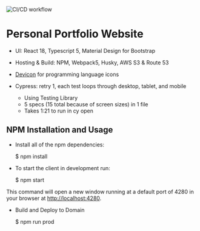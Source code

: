 ![CI/CD workflow](https://github.com/TzolkinB/portfolio-react/actions/workflows/cicd.js.yml/badge.svg)

# Personal Portfolio Website

- UI: React 18, Typescript 5, Material Design for Bootstrap
- Hosting & Build: NPM, Webpack5, Husky, AWS S3 & Route 53
- [Devicon](https://devicon.dev/) for programming language icons

- Cypress: retry 1, each test loops through desktop, tablet, and mobile
  - Using Testing Library
  - 5 specs (15 total because of screen sizes) in 1 file
  - Takes 1:21 to run in cy open

## NPM Installation and Usage

- Install all of the npm dependencies:

    $ npm install

- To start the client in development run:

    $ npm start

This command will open a new window running at a default port of 4280 in your browser at
[http://localhost:4280](http://localhost:4280/).

- Build and Deploy to Domain

    $ npm run prod
